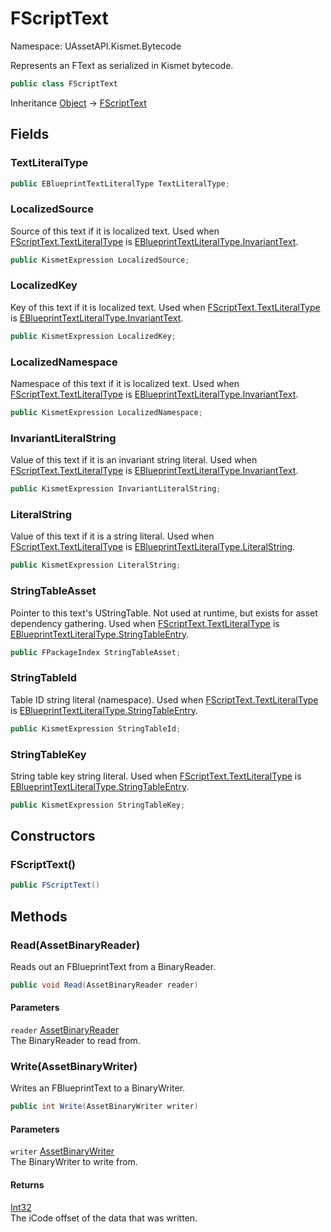 # FScriptText

Namespace: UAssetAPI.Kismet.Bytecode

Represents an FText as serialized in Kismet bytecode.

```csharp
public class FScriptText
```

Inheritance [Object](https://docs.microsoft.com/en-us/dotnet/api/system.object) → [FScriptText](./uassetapi.kismet.bytecode.fscripttext.md)

## Fields

### **TextLiteralType**

```csharp
public EBlueprintTextLiteralType TextLiteralType;
```

### **LocalizedSource**

Source of this text if it is localized text. Used when [FScriptText.TextLiteralType](./uassetapi.kismet.bytecode.fscripttext.md#textliteraltype) is [EBlueprintTextLiteralType.InvariantText](./uassetapi.kismet.bytecode.eblueprinttextliteraltype.md#invarianttext).

```csharp
public KismetExpression LocalizedSource;
```

### **LocalizedKey**

Key of this text if it is localized text. Used when [FScriptText.TextLiteralType](./uassetapi.kismet.bytecode.fscripttext.md#textliteraltype) is [EBlueprintTextLiteralType.InvariantText](./uassetapi.kismet.bytecode.eblueprinttextliteraltype.md#invarianttext).

```csharp
public KismetExpression LocalizedKey;
```

### **LocalizedNamespace**

Namespace of this text if it is localized text. Used when [FScriptText.TextLiteralType](./uassetapi.kismet.bytecode.fscripttext.md#textliteraltype) is [EBlueprintTextLiteralType.InvariantText](./uassetapi.kismet.bytecode.eblueprinttextliteraltype.md#invarianttext).

```csharp
public KismetExpression LocalizedNamespace;
```

### **InvariantLiteralString**

Value of this text if it is an invariant string literal. Used when [FScriptText.TextLiteralType](./uassetapi.kismet.bytecode.fscripttext.md#textliteraltype) is [EBlueprintTextLiteralType.InvariantText](./uassetapi.kismet.bytecode.eblueprinttextliteraltype.md#invarianttext).

```csharp
public KismetExpression InvariantLiteralString;
```

### **LiteralString**

Value of this text if it is a string literal. Used when [FScriptText.TextLiteralType](./uassetapi.kismet.bytecode.fscripttext.md#textliteraltype) is [EBlueprintTextLiteralType.LiteralString](./uassetapi.kismet.bytecode.eblueprinttextliteraltype.md#literalstring).

```csharp
public KismetExpression LiteralString;
```

### **StringTableAsset**

Pointer to this text's UStringTable. Not used at runtime, but exists for asset dependency gathering. Used when [FScriptText.TextLiteralType](./uassetapi.kismet.bytecode.fscripttext.md#textliteraltype) is [EBlueprintTextLiteralType.StringTableEntry](./uassetapi.kismet.bytecode.eblueprinttextliteraltype.md#stringtableentry).

```csharp
public FPackageIndex StringTableAsset;
```

### **StringTableId**

Table ID string literal (namespace). Used when [FScriptText.TextLiteralType](./uassetapi.kismet.bytecode.fscripttext.md#textliteraltype) is [EBlueprintTextLiteralType.StringTableEntry](./uassetapi.kismet.bytecode.eblueprinttextliteraltype.md#stringtableentry).

```csharp
public KismetExpression StringTableId;
```

### **StringTableKey**

String table key string literal. Used when [FScriptText.TextLiteralType](./uassetapi.kismet.bytecode.fscripttext.md#textliteraltype) is [EBlueprintTextLiteralType.StringTableEntry](./uassetapi.kismet.bytecode.eblueprinttextliteraltype.md#stringtableentry).

```csharp
public KismetExpression StringTableKey;
```

## Constructors

### **FScriptText()**

```csharp
public FScriptText()
```

## Methods

### **Read(AssetBinaryReader)**

Reads out an FBlueprintText from a BinaryReader.

```csharp
public void Read(AssetBinaryReader reader)
```

#### Parameters

`reader` [AssetBinaryReader](./uassetapi.assetbinaryreader.md)<br>
The BinaryReader to read from.

### **Write(AssetBinaryWriter)**

Writes an FBlueprintText to a BinaryWriter.

```csharp
public int Write(AssetBinaryWriter writer)
```

#### Parameters

`writer` [AssetBinaryWriter](./uassetapi.assetbinarywriter.md)<br>
The BinaryWriter to write from.

#### Returns

[Int32](https://docs.microsoft.com/en-us/dotnet/api/system.int32)<br>
The iCode offset of the data that was written.
